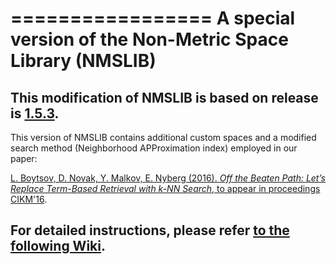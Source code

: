 =================
A special version of the Non-Metric Space Library (NMSLIB)
=================
This modification of NMSLIB is based on release is [1.5.3](https://github.com/searchivarius/nmslib/releases/tag/v1.5.3).
-----------------

This version of NMSLIB contains additional custom spaces and a modified search method (Neighborhood APProximation index) employed in our paper:

[L. Boytsov, D. Novak, Y. Malkov, E. Nyberg  (2016). *Off the Beaten Path: Let’s Replace Term-Based Retrieval
with k-NN Search*, to appear in proceedings CIKM'16](http://boytsov.info/pubs/cikm2016.pdf).

For detailed instructions, please refer [to the following Wiki](https://github.com/oaqa/knn4qa/wiki/CIKM-2016).
-----------------

